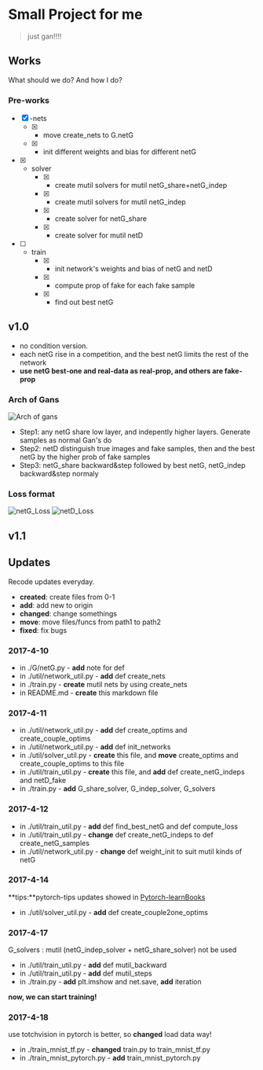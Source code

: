 # Small Project for me
> just gan!!!!


## Works
What should we do? And how I do?

### Pre-works

* [x] -nets
    * [x] - move create_nets to G.netG
    * [x] - init different weights and bias for different netG
* [x] - solver
    * [x] - create mutil solvers for mutil netG_share+netG_indep
    * [x] - create mutil solvers for mutil netG_indep
    * [x] - create solver for netG_share
    * [x] - create solver for mutil netD
* [ ] - train
    * [x] - init network's weights and bias of netG and netD
    * [x] - compute prop of fake for each fake sample
    * [x] - find out best netG

## v1.0

* no condition version.
* each netG rise in a competition, and the best netG limits the rest of the network
* **use netG best-one and real-data as real-prop, and others are fake-prop**

### Arch of Gans

![Arch of gans](https://github.com/JiangWeixian/GANS/tree/master/README/v1.0/noise-Z.png)

* Step1: any netG share low layer, and indepently higher layers. Generate samples as normal Gan's do
* Step2: netD distinguish true images and fake samples, then and the best netG by the higher prob of fake samples
* Step3: netG_share backward&step followed by best netG, netG_indep backward&step normaly

### Loss format

![netG_Loss](https://github.com/JiangWeixian/GANS/tree/master/README/v1.0/netG_loss.gif)
![netD_Loss](https://github.com/JiangWeixian/GANS/tree/master/README/v1.0/netD_loss.gif)

## v1.1

## Updates
Recode updates everyday.

* **created**: create files from 0-1
* **add**: add new to origin
* **changed**: change somethings
* **move**: move files/funcs from path1 to path2
* **fixed**: fix bugs

### 2017-4-10

* in ./G/netG.py - **add** note for def
* in ./util/network_util.py - **add** def create_nets
* in ./train.py - **create** mutil nets by using create_nets
* in README.md - **create** this markdown file

### 2017-4-11

* in ./util/network_util.py - **add** def create_optims and create_couple_optims
* in ./util/network_util.py - **add** def init_networks
* in ./util/solver_util.py - **create** this file, and **move** create_optims and create_couple_optims to this file
* in ./util/train_util.py - **create** this file, and **add** def create_netG_indeps and netD_fake
* in ./train.py - **add** G_share_solver, G_indep_solver, G_solvers

### 2017-4-12

* in ./util/train_util.py - **add** def find_best_netG and def compute_loss
* in ./util/train_util.py - **change** def create_netG_indeps to def create_netG_samples
* in ./util/network_util.py - **change** def weight_init to suit mutil kinds of netG

### 2017-4-14

**tips:**pytorch-tips updates showed in [Pytorch-learnBooks](https://github.com/JiangWeixian/Pytorch-LearnBooks)

* in ./util/solver_util.py - **add** def create_couple2one_optims

### 2017-4-17

G_solvers : mutil (netG_indep_solver + netG_share_solver) not be used

* in ./util/train_util.py - **add** def mutil_backward
* in ./util/train_util.py - **add** def mutil_steps
* in ./train.py - **add** plt.imshow and net.save, **add** iteration

**now, we can start training!** 

### 2017-4-18

use totchvision in pytorch is better, so **changed** load data way!

* in ./train_mnist_tf.py - **changed** train.py to train_mnist_tf.py
* in ./train_mnist_pytorch.py - **add** train_mnist_pytorch.py